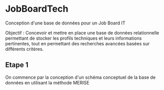# JobBoardTech
Conception d'une base de données pour un Job Board IT

Objectif : Concevoir et mettre en place une base de données relationnelle permettant de stocker les profils techniques et leurs informations pertinentes, tout en permettant des recherches avancées basées sur différents critères.

## Etape 1 
On commence par la conception d'un schéma conceptuel de la base de données en utilisant la méthode MERISE
